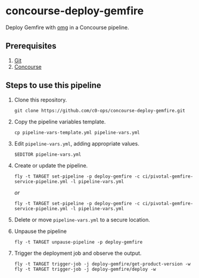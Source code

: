 # concourse-deploy-gemfire

Deploy Gemfire with [omg](http://enaml.pezapp.io) in a Concourse pipeline.

## Prerequisites

1. [Git](https://git-scm.com)
1. [Concourse](http://concourse.ci)

## Steps to use this pipeline

1. Clone this repository.

    ```
    git clone https://github.com/c0-ops/concourse-deploy-gemfire.git
    ```

1. Copy the pipeline variables template.

    ```
    cp pipeline-vars-template.yml pipeline-vars.yml
    ```

1. Edit `pipeline-vars.yml`, adding appropriate values.

    ```
    $EDITOR pipeline-vars.yml
    ```

1. Create or update the pipeline.

    ```
    fly -t TARGET set-pipeline -p deploy-gemfire -c ci/pivotal-gemfire-service-pipeline.yml -l pipeline-vars.yml
    ```

    _or_

    ```
    fly -t TARGET set-pipeline -p deploy-gemfire -c ci/pivotal-gemfire-service-pipeline.yml -l pipeline-vars.yml
    ```

1. Delete or move `pipeline-vars.yml` to a secure location.
1. Unpause the pipeline

    ```
    fly -t TARGET unpause-pipeline -p deploy-gemfire
    ```

1. Trigger the deployment job and observe the output.

    ```
    fly -t TARGET trigger-job -j deploy-gemfire/get-product-version -w
    fly -t TARGET trigger-job -j deploy-gemfire/deploy -w
    ```
